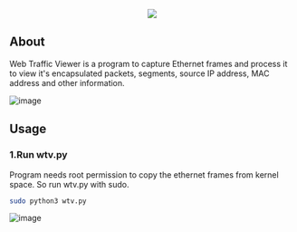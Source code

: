 <p align = "center">
<img src="https://github.com/hrs00/web_traffic_viewer/assets/135930294/66567ded-b854-4791-90c7-3db01d74a01e">
</p>

## About

Web Traffic Viewer is a program to capture Ethernet frames and process it to view it's encapsulated packets, segments, source IP address, MAC address and other information.

![image](https://github.com/hrs00/web_traffic_viewer/assets/135930294/0bf055c0-94bf-4a7b-88a4-1ff0b2baff5e)

 
## Usage

### 1.Run wtv.py

Program needs root permission to copy the ethernet frames from kernel space. So run wtv.py with sudo.

```bash
sudo python3 wtv.py
```
![image](https://github.com/hrs00/web_traffic_viewer/assets/135930294/ca16ca8f-0d88-460b-b7a8-51416c84b7d1)



